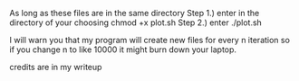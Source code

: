 


As long as these files are in the same directory 
Step 1.) enter in the directory of your choosing chmod +x plot.sh
Step 2.) enter ./plot.sh

I will warn you that my program will create new files for every n iteration so if you change n to like 10000 it might burn down your laptop.

credits are in my writeup
